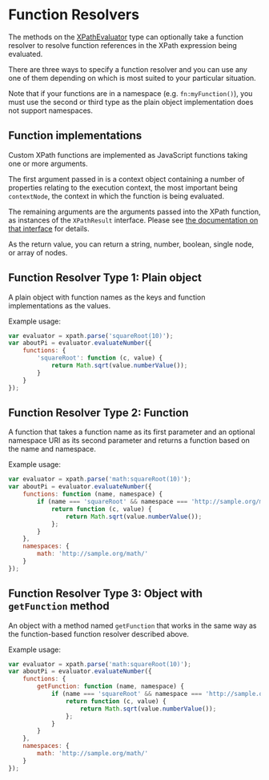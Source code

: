 # Function Resolvers

The methods on the [XPathEvaluator](XPathEvaluator.md) type can optionally take a function resolver to resolve 
function references in the XPath expression being evaluated.

There are three ways to specify a function resolver and you can use any one of them depending on which is 
most suited to your particular situation.

Note that if your functions are in a namespace (e.g. `fn:myFunction()`), you must use the second or third 
type as the plain object implementation does not support namespaces.

## Function implementations

Custom XPath functions are implemented as JavaScript functions taking one or more arguments.

The first argument passed in is a context object containing a number of properties relating to the execution context, 
the most important being `contextNode`, the context in which the function is being evaluated.

The remaining arguments are the arguments passed into the XPath function, as instances of the `XPathResult` interface.
Please see [the documentation on that interface](XPathResult.md) for details.

As the return value, you can return a string, number, boolean, single node, or array of nodes.

## Function Resolver Type 1: Plain object

A plain object with function names as the keys and function implementations as the values.


Example usage:

```js
var evaluator = xpath.parse('squareRoot(10)');
var aboutPi = evaluator.evaluateNumber({
    functions: {
        'squareRoot': function (c, value) {
            return Math.sqrt(value.numberValue());
        }
    }
});
```

## Function Resolver Type 2: Function

A function that takes a function name as its first parameter and an optional namespace URI as its second parameter 
and returns a function based on the name and namespace.

Example usage:

```js
var evaluator = xpath.parse('math:squareRoot(10)');
var aboutPi = evaluator.evaluateNumber({
    functions: function (name, namespace) {
        if (name === 'squareRoot' && namespace === 'http://sample.org/math/') {
            return function (c, value) {
                return Math.sqrt(value.numberValue());
            };
        }
    },
    namespaces: {
        math: 'http://sample.org/math/'
    }
});
```

## Function Resolver Type 3: Object with `getFunction` method

An object with a method named `getFunction` that works in the same way as the function-based function resolver 
described above.

Example usage:

```js
var evaluator = xpath.parse('math:squareRoot(10)');
var aboutPi = evaluator.evaluateNumber({
    functions: {
        getFunction: function (name, namespace) {
            if (name === 'squareRoot' && namespace === 'http://sample.org/math/') {
                return function (c, value) {
                    return Math.sqrt(value.numberValue());
                };
            }
        }
    },
    namespaces: {
        math: 'http://sample.org/math/'
    }
});
```
